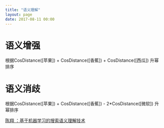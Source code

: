 ```yaml
---
title: "语义理解"
layout: page
date: 2017-08-11 00:00
---
```


# 语义增强
根据CosDistance([苹果]) + CosDistance([香蕉]) + CosDistance([西瓜]) 升幂排序

# 语义消歧
根据CosDistance([苹果]) + CosDistance([香蕉]) - 2*CosDistance([微软]) 升幂排序

[陈翔 ：基于机器学习的搜索语义理解技术](https://mp.weixin.qq.com/s/kGkiZtlLodMwiQPDxiyuXA?scene=25#wechat_redirect)
